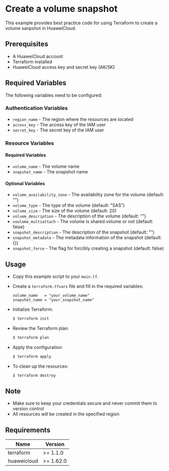 # Create a volume snapshot

This example provides best practice code for using Terraform to create a volume sanpshot in HuaweiCloud.

## Prerequisites

* A HuaweiCloud account
* Terraform installed
* HuaweiCloud access key and secret key (AK/SK)

## Required Variables

The following variables need to be configured:

### Authentication Variables

* `region_name` - The region where the resources are located
* `access_key`  - The access key of the IAM user
* `secret_key`  - The secret key of the IAM user

### Resource Variables

#### Required Variables

* `volume_name` - The volume name
* `snapshot_name` - The snapshot name

#### Optional Variables

* `volume_availability_zone` - The availability zone for the volume (default: "")
* `volume_type` - The type of the volume (default: "SAS")
* `volume_size` - The size of the volume (default: 20)
* `voluem_description` - The description of the volume (default: "")
* `vouleme_multiattach` - The volume is shared volume or not (default: false)
* `snapshot_description` - The description of the snapshot (default: "")
* `snapshot_metadata` - The metadata information of the snapshot (default: {})
* `snapshot_force` - The flag for forcibly creating a snapshot (default: false)

## Usage

* Copy this example script to your `main.tf`.

* Create a `terraform.tfvars` file and fill in the required variables:

  ```hcl
  volume_name   = "your_volume_name"
  snapshot_name = "your_snapshot_name"
  ```

* Initialize Terraform:

  ```bash
  $ terraform init
  ```

* Review the Terraform plan:

  ```bash
  $ terraform plan
  ```

* Apply the configuration:

  ```bash
  $ terraform apply
  ```

* To clean up the resources:

  ```bash
  $ terraform destroy
  ```

## Note

* Make sure to keep your credentials secure and never commit them to version control
* All resources will be created in the specified region

## Requirements

| Name | Version |
| ---- | ---- |
| terraform | >= 1.1.0 |
| huaweicloud | >= 1.62.0 |
